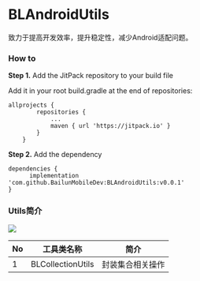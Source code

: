 # BLAndroidUtils

致力于提高开发效率，提升稳定性，减少Android适配问题。

### How to

**Step 1.** Add the JitPack repository to your build file

Add it in your root build.gradle at the end of repositories:
```
allprojects {
		repositories {
			...
			maven { url 'https://jitpack.io' }
		}
	}
```
	
**Step 2.** Add the dependency
```
dependencies {
	  implementation 'com.github.BailunMobileDev:BLAndroidUtils:v0.0.1'
}
```

### Utils简介


 [![](https://jitpack.io/v/BailunMobileDev/BLAndroidUtils.svg)](https://jitpack.io/#BailunMobileDev/BLAndroidUtils)

|No|工具类名称|简介|
|---|---|---|
|1|BLCollectionUtils|封装集合相关操作|